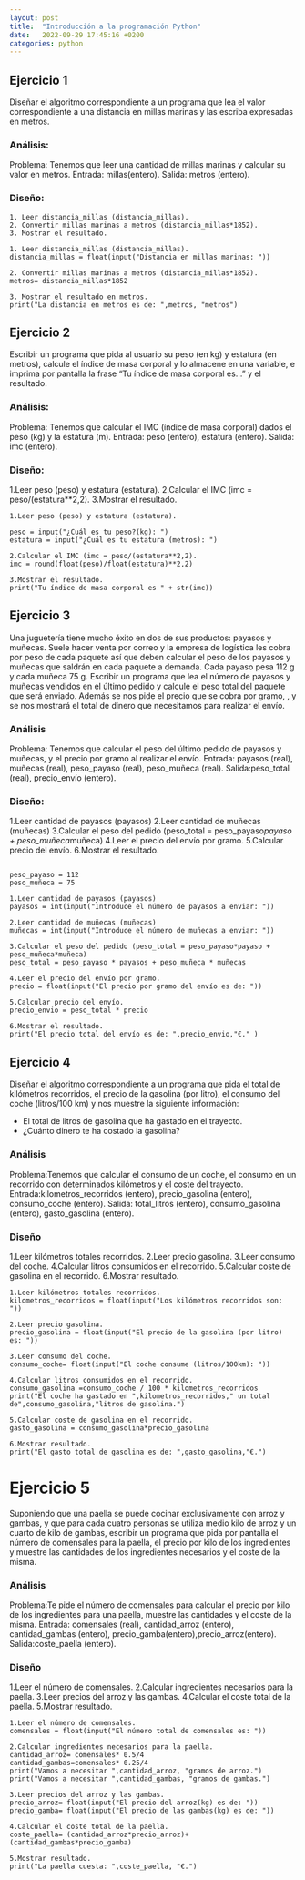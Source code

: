 ```yaml
---
layout: post
title:  "Introducción a la programación Python"
date:   2022-09-29 17:45:16 +0200
categories: python
---
```


## Ejercicio 1
Diseñar el algoritmo correspondiente a un programa que lea el valor correspondiente a una distancia en millas marinas y las escriba expresadas en metros.

### Análisis:
Problema: Tenemos que leer una cantidad de millas marinas y calcular su valor en metros.
Entrada: millas(entero).
Salida: metros (entero).
### Diseño:
    1. Leer distancia_millas (distancia_millas).
    2. Convertir millas marinas a metros (distancia_millas*1852).
    3. Mostrar el resultado.

~~~
1. Leer distancia_millas (distancia_millas).
distancia_millas = float(input("Distancia en millas marinas: "))

2. Convertir millas marinas a metros (distancia_millas*1852).
metros= distancia_millas*1852

3. Mostrar el resultado en metros.
print("La distancia en metros es de: ",metros, "metros")
~~~

## Ejercicio 2
Escribir un programa que pida al usuario su peso (en kg) y estatura (en metros), calcule el índice de masa corporal y lo almacene en una variable, e imprima por pantalla la frase “Tu índice de masa corporal es…” y el resultado.

### Análisis:
Problema: Tenemos que calcular el IMC (índice de masa corporal) dados el peso (kg) y la estatura (m).
Entrada: peso (entero), estatura (entero).
Salida: imc (entero).

### Diseño:
1.Leer peso (peso) y estatura (estatura).
2.Calcular el IMC (imc = peso/(estatura**2,2).
3.Mostrar el resultado.

~~~
1.Leer peso (peso) y estatura (estatura).

peso = input("¿Cuál es tu peso?(kg): ")
estatura = input("¿Cuál es tu estatura (metros): ")

2.Calcular el IMC (imc = peso/(estatura**2,2).
imc = round(float(peso)/float(estatura)**2,2)

3.Mostrar el resultado.
print("Tu índice de masa corporal es " + str(imc))
~~~

## Ejercicio 3
Una juguetería tiene mucho éxito en dos de sus productos: payasos y muñecas. Suele hacer venta por correo y la empresa de logística les cobra por peso de cada paquete así que deben calcular el peso de los payasos y muñecas que saldrán en cada paquete a demanda. Cada payaso pesa 112 g y cada muñeca 75 g. Escribir un programa que lea el número de payasos y muñecas vendidos en el último pedido y calcule el peso total del paquete que será enviado. Además se nos pide el precio que se cobra por gramo, , y se nos mostrará el total de dinero que necesitamos para realizar el envío.

### Análisis
Problema: Tenemos que calcular el peso del último pedido de payasos y muñecas, y el precio por gramo
al realizar el envío.
Entrada: payasos (real), muñecas (real), peso_payaso (real), peso_muñeca (real).
Salida:peso_total (real), precio_envío (entero).

### Diseño:
1.Leer cantidad de payasos (payasos)
2.Leer cantidad de muñecas (muñecas)
3.Calcular el peso del pedido (peso_total = peso_payaso*payaso + peso_muñeca*muñeca)
4.Leer el precio del envío por gramo.
5.Calcular precio del envío.
6.Mostrar el resultado.

~~~

peso_payaso = 112
peso_muñeca = 75

1.Leer cantidad de payasos (payasos)
payasos = int(input("Introduce el número de payasos a enviar: "))

2.Leer cantidad de muñecas (muñecas)
muñecas = int(input("Introduce el número de muñecas a enviar: "))

3.Calcular el peso del pedido (peso_total = peso_payaso*payaso + peso_muñeca*muñeca)
peso_total = peso_payaso * payasos + peso_muñeca * muñecas

4.Leer el precio del envío por gramo.
precio = float(input("El precio por gramo del envío es de: "))

5.Calcular precio del envío.
precio_envio = peso_total * precio

6.Mostrar el resultado.
print("El precio total del envío es de: ",precio_envio,"€." )
~~~

## Ejercicio 4
Diseñar el algoritmo correspondiente a un programa que pida el total de kilómetros recorridos, el precio de la gasolina (por litro), el consumo del coche (litros/100 km) y nos muestre la siguiente información:
*  El total de litros de gasolina que ha gastado en el trayecto.
* ¿Cuánto dinero te ha costado la gasolina?

### Análisis
Problema:Tenemos que calcular el consumo de un coche, el consumo en un recorrido con determinados kilómetros y el coste del trayecto.
Entrada:kilometros_recorridos (entero), precio_gasolina (entero), consumo_coche (entero).
Salida: total_litros (entero), consumo_gasolina (entero), gasto_gasolina (entero).

### Diseño
1.Leer kilómetros totales recorridos.
2.Leer precio gasolina.
3.Leer consumo del coche.
4.Calcular litros consumidos en el recorrido.
5.Calcular coste de gasolina en el recorrido.
6.Mostrar resultado.

~~~
1.Leer kilómetros totales recorridos.
kilometros_recorridos = float(input("Los kilómetros recorridos son: "))

2.Leer precio gasolina.
precio_gasolina = float(input("El precio de la gasolina (por litro) es: "))

3.Leer consumo del coche.
consumo_coche= float(input("El coche consume (litros/100km): "))

4.Calcular litros consumidos en el recorrido.
consumo_gasolina =consumo_coche / 100 * kilometros_recorridos
print("El coche ha gastado en ",kilometros_recorridos," un total de",consumo_gasolina,"litros de gasolina.")

5.Calcular coste de gasolina en el recorrido.
gasto_gasolina = consumo_gasolina*precio_gasolina

6.Mostrar resultado.
print("El gasto total de gasolina es de: ",gasto_gasolina,"€.")
~~~

# Ejercicio 5
Suponiendo que una paella se puede cocinar exclusivamente con arroz y gambas, y que para cada cuatro personas se utiliza medio kilo de arroz y un cuarto de kilo de gambas, escribir un programa que pida por pantalla el número de comensales para la paella, el precio por kilo de los ingredientes y muestre las cantidades de los ingredientes necesarios y el coste de la misma.

### Análisis
Problema:Te pide el número de comensales para calcular el precio por kilo de los ingredientes para una paella, muestre las cantidades y el coste de la misma.
Entrada: comensales (real), cantidad_arroz (entero), cantidad_gambas (entero), precio_gamba(entero),precio_arroz(entero).
Salida:coste_paella (entero).

### Diseño
1.Leer el número de comensales.
2.Calcular ingredientes necesarios para la paella.
3.Leer precios del arroz y las gambas.
4.Calcular el coste total de la paella.
5.Mostrar resultado.

~~~
1.Leer el número de comensales.
comensales = float(input("El número total de comensales es: "))

2.Calcular ingredientes necesarios para la paella.
cantidad_arroz= comensales* 0.5/4
cantidad_gambas=comensales* 0.25/4
print("Vamos a necesitar ",cantidad_arroz, "gramos de arroz.")
print("Vamos a necesitar ",cantidad_gambas, "gramos de gambas.")

3.Leer precios del arroz y las gambas.
precio_arroz= float(input("El precio del arroz(kg) es de: "))
precio_gamba= float(input("El precio de las gambas(kg) es de: "))

4.Calcular el coste total de la paella.
coste_paella= (cantidad_arroz*precio_arroz)+(cantidad_gambas*precio_gamba)

5.Mostrar resultado.
print("La paella cuesta: ",coste_paella, "€.")
~~~
